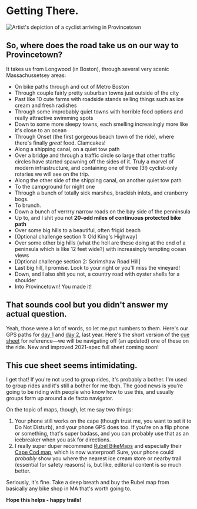 # Getting There.

![Artist's depiction of a cyclist arriving in Provincetown](../img/arrival.png)

## So, where does the road take us on our way to Provincetown?

It takes us from Longwood (in Boston), through several very scenic Massachussetsey areas:
- On bike paths through and out of Metro Boston
- Through couple fairly pretty suburban towns just outside of the city
- Past like 10 cute farms with roadside stands selling things such as ice cream and fresh radishes
- Through some improbably quiet towns with horrible food options and really attractive swimming spots
- Down to some more sleepy towns, each smelling increasingly more like it's close to an ocean
- Through Onset (the first gorgeous beach town of the ride), where there's finally _great_ food. Clamcakes!
- Along a shipping canal, on a quiet tow path
- Over a bridge and through a traffic circle so large that other traffic circles have started spawning off the sides of it. Truly a marvel of modern infrastructure, and containing one of three (3!) cyclist-only rotaries we will see on the trip.
- Along the other side of the shipping canal, on another quiet tow path
- To the campground for night one
- Through a bunch of totally sick marshes, brackish inlets, and cranberry bogs.
- To brunch.
- Down a bunch of verrrry narrow roads on the bay side of the penninsula
- Up to, and I shit you not **20-odd miles of continuous protected bike path**
- Over some big hills to a beautiful, often frigid beach
- [Optional challenge section 1: Old King's Highway]
- Over some other big hills (what the hell are these doing at the end of a peninsula which is like 12 feet wide?) with increasingly tempting ocean views
- [Optional challenge section 2: Scrimshaw Road Hill]
- Last big hill, I promise. Look to your right or you'll miss the vineyard!
- Down, and I also shit you not, a country road with oyster shells for a shoulder
- Into Provincetown! You made it!

## That sounds cool but you didn't answer my actual question.

Yeah, those were a lot of words, so let me put numbers to them. Here's our GPS paths for [day 1](https://ridewithgps.com/routes/27740808/) and [day 2](https://ridewithgps.com/routes/21800202), last year. Here's the short version of the [cue sheet](./maps/SinglePageCueSheet.pdf) for reference&mdash;we will be navigating off (an updated) one of these on the ride. New and improved 2021-spec full sheet coming soon!

## This cue sheet seems intimidating.

I get that! If you're not used to group rides, it's probably a bother. I'm used to group rides and it's still a bother for me tbqh. The good news is you're going to be riding with people who know how to use this, and usually groups form up around a de facto navigator.

On the topic of maps, though, let me say two things:
1. Your phone still works on the cape (though trust me, you want to set it to Do Not Disturb), and your phone GPS does too. If you're on a flip phone or something, that's super badass, and you can probably use that as an icebreaker when you ask for directions.
2. I really super duper recommend [Rubel BikeMaps](https://www.bikemaps.com/) and especially their [Cape Cod map](https://www.evmaplink.com/Cape_Cod_The_Islands_and_North_Shore_Road_and_Bi_p/2062407m.htm), which is now waterproof! Sure, your phone could _probably_ show you where the nearest ice cream store or nearby trail (essential for safety reasons) is, but like, editorial content is so much better.

Seriously, it's fine. Take a deep breath and buy the Rubel map from basically any bike shop in MA that's worth going to.

**Hope this helps - happy trails!**